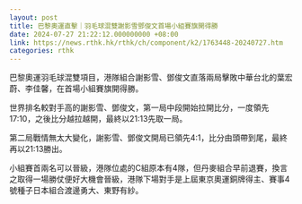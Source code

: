 ```yaml
---
layout: post
title: 巴黎奧運直擊｜羽毛球混雙謝影雪鄧俊文首場小組賽旗開得勝
date: 2024-07-27 21:22:12.000000000 +08:00
link: https://news.rthk.hk/rthk/ch/component/k2/1763448-20240727.htm
categories: rthk
---
```


巴黎奧運羽毛球混雙項目，港隊組合謝影雪、鄧俊文直落兩局擊敗中華台北的葉宏蔚、李佳馨，在首場小組賽旗開得勝。

世界排名較對手高的謝影雪、鄧俊文，第一局中段開始拉開比分，一度領先17:10，之後比分越拉越開，最終以21:13先取一局。

第二局戰情無太大變化，謝影雪、鄧俊文開局已領先4:1，比分由頭帶到尾，最終再以21:13勝出。

小組賽首兩名可以晉級，港隊位處的C組原本有4隊，但丹麥組合早前退賽，換言之取得一場勝仗便好大機會晉級，港隊下場對手是上屆東京奧運銅牌得主、賽事4號種子日本組合渡邊勇大、東野有紗。
